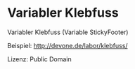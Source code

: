 Variabler Klebfuss
========

Variabler Klebfuss (Variable StickyFooter)



Beispiel:
http://devone.de/labor/klebfuss/

Lizenz:
Public Domain
